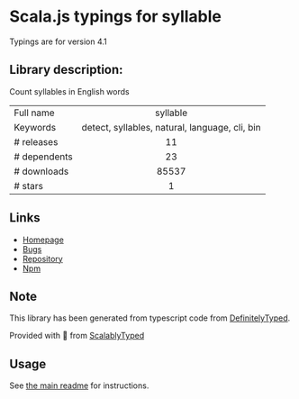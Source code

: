 
# Scala.js typings for syllable

Typings are for version 4.1

## Library description:
Count syllables in English words

|                    |                 |
| ------------------ | :-------------: |
| Full name          | syllable |
| Keywords           | detect, syllables, natural, language, cli, bin |
| # releases         | 11 |
| # dependents       | 23 |
| # downloads        | 85537 |
| # stars            | 1 |

## Links
- [Homepage](https://words.github.io/syllable/)
- [Bugs](https://github.com/words/syllable/issues)
- [Repository](https://github.com/words/syllable)
- [Npm](https://www.npmjs.com/package/syllable)
    


## Note
This library has been generated from typescript code from [DefinitelyTyped](https://definitelytyped.org).

Provided with :purple_heart: from [ScalablyTyped](https://github.com/oyvindberg/ScalablyTyped)

## Usage
See [the main readme](../../readme.md) for instructions.


